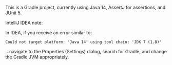 This is a Gradle project, currently using Java 14, AssertJ for assertions, and JUnit 5.

IntelliJ IDEA note:

In IDEA, if you receive an error similar to:

    Could not target platform: 'Java 14' using tool chain: 'JDK 7 (1.8)'
    
...navigate to the Properties (Settings) dialog, search for Gradle, and change the Gradle JVM appropriately.